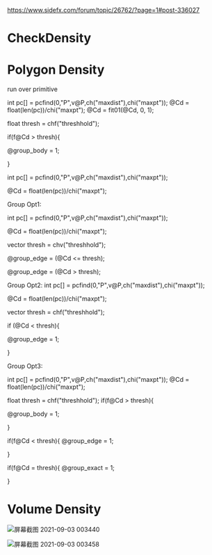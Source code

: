 https://www.sidefx.com/forum/topic/26762/?page=1#post-336027

# CheckDensity

# Polygon Density
<PW> run over primitive
  
int pc[] = pcfind(0,"P",v@P,ch("maxdist"),chi("maxpt"));
@Cd = float(len(pc))/chi("maxpt"); 
@Cd = fit01(@Cd, 0, 1);

float thresh = chf("threshhold");


if(f@Cd > thresh){

@group_body = 1;

}  
  
int pc[] = pcfind(0,"P",v@P,ch("maxdist"),chi("maxpt"));
  
@Cd = float(len(pc))/chi("maxpt"); 

Group Opt1: 
  
  
int pc[] = pcfind(0,"P",v@P,ch("maxdist"),chi("maxpt"));
  
@Cd = float(len(pc))/chi("maxpt"); 

  
vector thresh = chv("threshhold");

@group_edge = (@Cd <= thresh);
                             
@group_edge = (@Cd > thresh);
  
  
 
Group Opt2: 
int pc[] = pcfind(0,"P",v@P,ch("maxdist"),chi("maxpt"));
  
@Cd = float(len(pc))/chi("maxpt"); 
  

vector thresh = chf("threshhold");
  
if (@Cd < thresh){

@group_edge = 1;
                  

}  
  
                  
Group Opt3:  
  
int pc[] = pcfind(0,"P",v@P,ch("maxdist"),chi("maxpt"));
@Cd = float(len(pc))/chi("maxpt"); 

float thresh = chf("threshhold");
if(f@Cd > thresh){

@group_body = 1;

}

if(f@Cd < thresh){
@group_edge = 1;

}

if(f@Cd = thresh){
@group_exact = 1;

}  
     
# Volume Density
                  
![屏幕截图 2021-09-03 003440](https://user-images.githubusercontent.com/63625631/131882741-a79fe55a-645b-439c-b5ef-95dafd44799f.jpg)
              
![屏幕截图 2021-09-03 003458](https://user-images.githubusercontent.com/63625631/131882748-dfb16445-2291-4b6f-bd6e-63a5f2998618.jpg)
                  
                  
